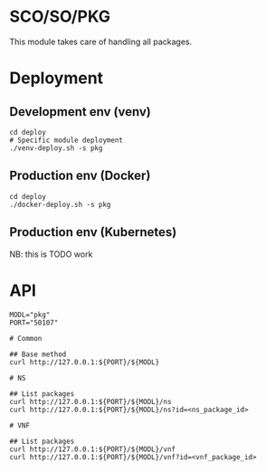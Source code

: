 # SCO/SO/PKG

This module takes care of handling all packages.

# Deployment

## Development env (venv)

```
cd deploy
# Specific module deployment
./venv-deploy.sh -s pkg
```

## Production env (Docker)

```
cd deploy
./docker-deploy.sh -s pkg
```

## Production env (Kubernetes)

NB: this is TODO work

# API

```
MODL="pkg"
PORT="50107"

# Common

## Base method
curl http://127.0.0.1:${PORT}/${MODL}

# NS

## List packages
curl http://127.0.0.1:${PORT}/${MODL}/ns
curl http://127.0.0.1:${PORT}/${MODL}/ns?id=<ns_package_id>

# VNF

## List packages
curl http://127.0.0.1:${PORT}/${MODL}/vnf
curl http://127.0.0.1:${PORT}/${MODL}/vnf?id=<vnf_package_id>
```
